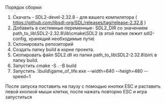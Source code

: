 Порядок сборки:
1) Скачать - SDL2-devel-2.32.8 - для вашего компилятора ( https://github.com/libsdl-org/SDL/releases/tag/release-2.32.8 )
2) Добавить в системные переменные- SDL2_DIR со значением path_to_lib\SDL2-2.32.8\lib\cmake\SDL2 (в этой папке лежит sdl2-config, хранящий необходимые пути)
3) Склонировать репозиторий
4) Создать папку build в корне проекта.
5) Скопировать файл SDL2.dll из папки  path_to_lib\SDL2-2.32.8\bin\ в папку build.
6) Запустить cmake -S . -B build
7) Запустить .\build\game_of_life.exe --width=640 --heigh=480 --speed=1

После запуска поставить на паузу с помощью кнопки ESC и раставить левой кнопкой мыши клетки, после нажать повторно ESC и игра запуститься
